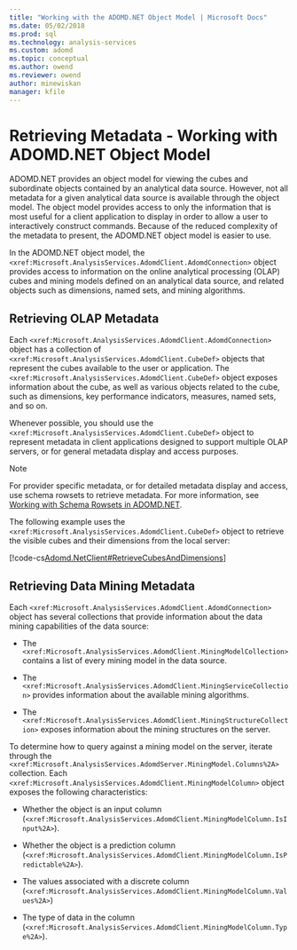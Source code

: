 ```yaml
---
title: "Working with the ADOMD.NET Object Model | Microsoft Docs"
ms.date: 05/02/2018
ms.prod: sql
ms.technology: analysis-services
ms.custom: adomd
ms.topic: conceptual
ms.author: owend
ms.reviewer: owend
author: minewiskan
manager: kfile
---
```

# Retrieving Metadata - Working with ADOMD.NET Object Model
  ADOMD.NET provides an object model for viewing the cubes and subordinate objects contained by an analytical data source. However, not all metadata for a given analytical data source is available through the object model. The object model provides access to only the information that is most useful for a client application to display in order to allow a user to interactively construct commands. Because of the reduced complexity of the metadata to present, the ADOMD.NET object model is easier to use.  
  
 In the ADOMD.NET object model, the `<xref:Microsoft.AnalysisServices.AdomdClient.AdomdConnection>` object provides access to information on the online analytical processing (OLAP) cubes and mining models defined on an analytical data source, and related objects such as dimensions, named sets, and mining algorithms.  
  
## Retrieving OLAP Metadata  
 Each `<xref:Microsoft.AnalysisServices.AdomdClient.AdomdConnection>` object has a collection of `<xref:Microsoft.AnalysisServices.AdomdClient.CubeDef>` objects that represent the cubes available to the user or application. The `<xref:Microsoft.AnalysisServices.AdomdClient.CubeDef>` object exposes information about the cube, as well as various objects related to the cube, such as dimensions, key performance indicators, measures, named sets, and so on.  
  
 Whenever possible, you should use the `<xref:Microsoft.AnalysisServices.AdomdClient.CubeDef>` object to represent metadata in client applications designed to support multiple OLAP servers, or for general metadata display and access purposes.  
  
> [!NOTE]  
>  For provider specific metadata, or for detailed metadata display and access, use schema rowsets to retrieve metadata. For more information, see [Working with Schema Rowsets in ADOMD.NET](retrieving-metadata-working-with-schema-rowsets.md).  
  
 The following example uses the `<xref:Microsoft.AnalysisServices.AdomdClient.CubeDef>` object to retrieve the visible cubes and their dimensions from the local server:  
  
 [!code-cs[Adomd.NetClient#RetrieveCubesAndDimensions](codesnippet/csharp/retrieving-metadata-work_1_1.cs)]  
  
## Retrieving Data Mining Metadata  
 Each `<xref:Microsoft.AnalysisServices.AdomdClient.AdomdConnection>` object has several collections that provide information about the data mining capabilities of the data source:  
  
-   The `<xref:Microsoft.AnalysisServices.AdomdClient.MiningModelCollection>` contains a list of every mining model in the data source.  
  
-   The `<xref:Microsoft.AnalysisServices.AdomdClient.MiningServiceCollection>` provides information about the available mining algorithms.  
  
-   The `<xref:Microsoft.AnalysisServices.AdomdClient.MiningStructureCollection>` exposes information about the mining structures on the server.  
  
 To determine how to query against a mining model on the server, iterate through the `<xref:Microsoft.AnalysisServices.AdomdServer.MiningModel.Columns%2A>` collection. Each `<xref:Microsoft.AnalysisServices.AdomdClient.MiningModelColumn>` object exposes the following characteristics:  
  
-   Whether the object is an input column (`<xref:Microsoft.AnalysisServices.AdomdClient.MiningModelColumn.IsInput%2A>`).  
  
-   Whether the object is a prediction column (`<xref:Microsoft.AnalysisServices.AdomdClient.MiningModelColumn.IsPredictable%2A>`).  
  
-   The values associated with a discrete column (`<xref:Microsoft.AnalysisServices.AdomdClient.MiningModelColumn.Values%2A>`)  
  
-   The type of data in the column (`<xref:Microsoft.AnalysisServices.AdomdClient.MiningModelColumn.Type%2A>`).  